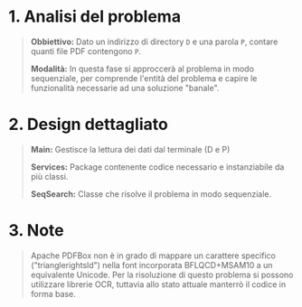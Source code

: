 # 1. Analisi del problema

> **Obbiettivo:** Dato un indirizzo di directory `D` e una parola `P`, contare quanti file PDF contengono `P`.
> 
> **Modalità:** In questa fase si approccerà al problema in modo sequenziale,
>               per comprende l'entità del problema e capire le funzionalità necessarie ad una soluzione "banale".

# 2. Design dettagliato

> **Main:** Gestisce la lettura dei dati dal terminale (D e P)
> 
> **Services:** Package contenente codice necessario e instanziabile da più classi.
> 
> **SeqSearch:** Classe che risolve il problema in modo sequenziale.

# 3. Note 
> Apache PDFBox non è in grado di mappare un carattere specifico ("trianglerightsld") 
> nella font incorporata BFLQCD+MSAM10 a un equivalente Unicode.
> Per la risoluzione di questo problema si possono utilizzare librerie OCR,
> tuttavia allo stato attuale manterrò il codice in forma base.
